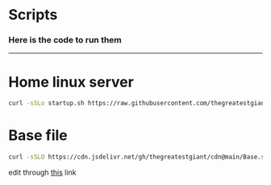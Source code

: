 # Scripts

### Here is the code to run them
---
# Home linux server 
```bash
curl -sSLo startup.sh https://raw.githubusercontent.com/thegreatestgiant/Scripts/main/startup.sh?token=GHSAT0AAAAAAB7BMODQO4XJKAEWGXXKYECQZASRHRQ; chmod +x startup.sh; ./startup.sh
```

# Base file
```bash
curl -sSLO https://cdn.jsdelivr.net/gh/thegreatestgiant/cdn@main/Base.sh; chmod +x Base.sh
```
edit through [this](https://github.com/thegreatestgiant/cdn/edit/main/Base.sh) link
